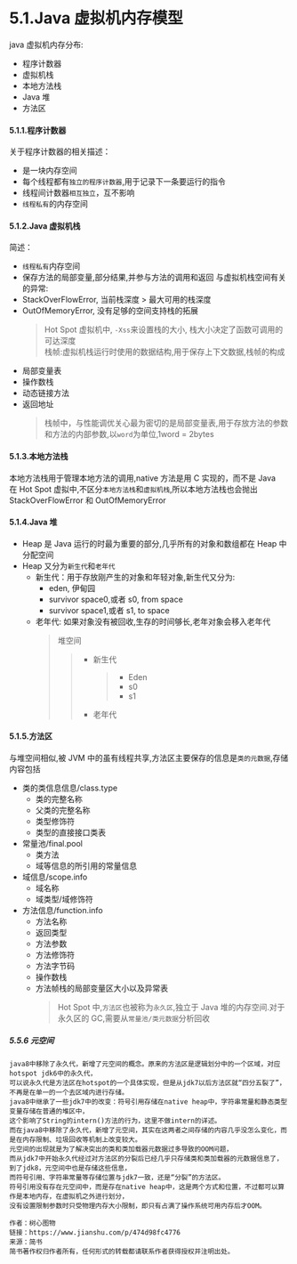 # 5.1.Java 虚拟机内存模型

java 虚拟机内存分布:

- 程序计数器
- 虚拟机栈
- 本地方法栈
- Java 堆
- 方法区

#### 5.1.1.程序计数器

关于程序计数器的相关描述：

- 是一块内存空间
- 每个线程都有`独立的程序计数器`,用于记录下一条要运行的指令
- 线程间计数器`相互独立`，互不影响
- `线程私有`的内存空间

#### 5.1.2.Java 虚拟机栈

简述：

- `线程私有`内存空间
- 保存方法的局部变量,部分结果,并参与方法的调用和返回
  与虚拟机栈空间有关的异常:
- StackOverFlowError, 当前栈深度 > 最大可用的栈深度
- OutOfMemoryError, 没有足够的空间支持栈的拓展<br>
  > Hot Spot 虚拟机中, `-Xss`来设置栈的大小, 栈大小决定了函数可调用的可达深度  
  > 栈帧:虚拟机栈运行时使用的数据结构,用于保存上下文数据,栈帧的构成
- 局部变量表
- 操作数栈
- 动态链接方法
- 返回地址
  > 栈帧中，与性能调优关心最为密切的是局部变量表,用于存放方法的参数和方法的内部参数,以`word`为单位,1word = 2bytes

#### 5.1.3.本地方法栈

本地方法栈用于管理本地方法的调用,native 方法是用 C 实现的，而不是 Java<br>
在 Hot Spot 虚拟中,不区分`本地方法栈`和`虚拟机栈`,所以本地方法栈也会抛出 StackOverFlowError 和 OutOfMemoryError

#### 5.1.4.Java 堆

- Heap 是 Java 运行的时最为重要的部分,几乎所有的对象和数组都在 Heap 中分配空间<br>
- Heap 又分为`新生代`和`老年代`
  - 新生代：用于存放刚产生的对象和年轻对象,新生代又分为:
    - eden, 伊甸园
    - survivor space0,或者 s0, from space
    - survivor space1,或者 s1, to space
  - 老年代: 如果对象没有被回收,生存的时间够长,老年对象会移入老年代
    > 堆空间
    >
    > > - 新生代
    > >   > - Eden
    > >   > - s0
    > >   > - s1
    > > - 老年代

#### 5.1.5.方法区

与堆空间相似,被 JVM 中的虽有线程共享,方法区主要保存的信息是`类的元数据`,存储内容包括

- 类的类信息信息/class.type
  - 类的完整名称
  - 父类的完整名称
  - 类型修饰符
  - 类型的直接接口类表
- 常量池/final.pool
  - 类方法
  - 域等信息的所引用的常量信息
- 域信息/scope.info
  - 域名称
  - 域类型/域修饰符
- 方法信息/function.info
  - 方法名称
  - 返回类型
  - 方法参数
  - 方法修饰符
  - 方法字节码
  - 操作数栈
  - 方法帧栈的局部变量区大小以及异常表
    > Hot Spot 中,`方法区`也被称为`永久区`,独立于 Java 堆的内存空间.对于永久区的 GC,需要从`常量池/类元数据`分析回收

##### 5.5.6 元空间

    java8中移除了永久代，新增了元空间的概念。原来的方法区是逻辑划分中的一个区域，对应hotspot jdk6中的永久代，
    可以说永久代是方法区在hotspot的一个具体实现，但是从jdk7以后方法区就“四分五裂了”，不再是在单一的一个去区域内进行存储。
    java8中继承了一些jdk7中的改变：符号引用存储在native heap中，字符串常量和静态类型变量存储在普通的堆区中，
    这个影响了String的intern()方法的行为，这里不做intern的详述。
    而在java8中移除了永久代，新增了元空间，其实在这两者之间存储的内容几乎没怎么变化，而是在内存限制、垃圾回收等机制上改变较大。
    元空间的出现就是为了解决突出的类和类加载器元数据过多导致的OOM问题，
    而从jdk7中开始永久代经过对方法区的分裂后已经几乎只存储类和类加载器的元数据信息了，到了jdk8，元空间中也是存储这些信息，
    而符号引用、字符串常量等存储位置与jdk7一致，还是“分裂”的方法区。
    符号引用没有存在元空间中，而是存在native heap中，这是两个方式和位置，不过都可以算作是本地内存，在虚拟机之外进行划分，
    没有设置限制参数时只受物理内存大小限制，即只有占满了操作系统可用内存后才OOM。

    作者：树心图物
    链接：https://www.jianshu.com/p/474d98fc4776
    来源：简书
    简书著作权归作者所有，任何形式的转载都请联系作者获得授权并注明出处。

